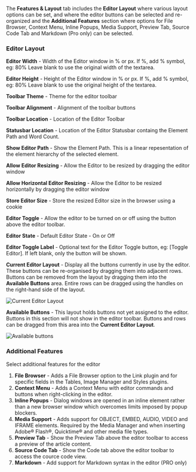 The **Features & Layout** tab includes the **Editor Layout** where various layout options can be set, and where the editor buttons can be selected and re-organized and the **Additional Features** section where options for File Browser, Context Menu, Inline Popups, Media Support, Preview Tab, Source Code Tab and Markdown (Pro only) can be selected.

### Editor Layout

**Editor Width** - Width of the Editor window in % or px. If %, add % symbol, eg: 80% Leave blank to use the original width of the textarea.

**Editor Height** - Height of the Editor window in % or px. If %, add % symbol, eg: 80% Leave blank to use the original height of the textarea.

**Toolbar Theme** - Theme for the editor toolbar

**Toolbar Alignment** - Alignment of the toolbar buttons

**Toolbar Location** - Location of the Editor Toolbar

**Statusbar Location** - Location of the Editor Statusbar containg the Element Path and Word Count.

**Show Editor Path** - Show the Element Path. This is a linear repesentation of the element hierarchy of the selected element.

**Allow Editor Resizing** - Allow the Editor to be resized by dragging the editor window

**Allow Horizontal Editor Resizing** - Allow the Editor to be resized horizontally by dragging the editor window

**Store Editor Size** - Store the resized Editor size in the browser using a cookie

**Editor Toggle** - Allow the editor to be turned on or off using the button above the editor toolbar.

**Editor State** - Default Editor State - On or Off

**Editor Toggle Label** - Optional text for the Editor Toggle button, eg: \[Toggle Editor\]. If left blank, only the button will be shown.

<span style="font-weight: bold;">Current Editor Layout</span> - Display all the buttons currently in use by the editor. These buttons can be re-organised by dragging them into adjacent rows. Buttons can be removed from the layout by dragging them into the <span style="font-weight: bold;">Available Buttons</span> area. Entire rows can be dragged using the handles on the right-hand side of the layout.

![Current Editor Layout](https://cdn.joomlacontenteditor.net/images/docs/profiles/profiles-features-layout-current.jpg)

**Available Buttons** - This layout holds buttons not yet assigned to the editor. Buttons in this section will not show in the editor toolbar. Buttons and rows can be dragged from this area into the **Current Editor Layout**.

![Available buttons](https://cdn.joomlacontenteditor.net/images/docs/profiles/profiles-features-layout-available.jpg)

### Additional Features

Select additional features for the editor

1. **File Browser** - Adds a File Browser option to the Link plugin and for specific fields in the Tables, Image Manager and Styles plugins.
2. **Context Menu** - Adds a Context Menu with editor commands and buttons when right-clicking in the editor.
3. **Inline Popups** - Dialog windows are opened in an inline element rather than a new browser window which overcomes limits imposed by popup blockers.
4. **Media Support** - Adds support for OBJECT, EMBED, AUDIO, VIDEO and IFRAME elements. Required by the Media Manager and when inserting Adobe® Flash®, Quicktime® and other media file types.
5. **Preview Tab** - Show the Preview Tab above the editor toolbar to access a preview of the article content.
6. <span style="background-color: initial;">**Source Code Tab** - Show the </span><span style="background-color: initial;">Code tab above the editor toolbar to access the cource code view.</span>
7. **Markdown** - Add support for Markdown syntax in the editor (PRO only)
